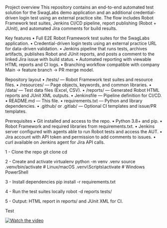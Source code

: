 Project overview
This repository contains an end-to-end automated test solution for the SwagLabs demo application and an additional credential-driven login test using an external practice site. The flow includes Robot Framework test suites, Jenkins CI/CD pipeline, report publishing (Robot + JUnit), and automated Jira comments for build results.

Key features
• 	Full E2E Robot Framework test suites for the SwagLabs application.
• 	Credential-driven login tests using an external practice URL for data-driven validation.
• 	Jenkins pipeline that runs tests, archives artifacts, publishes Robot and JUnit reports, and posts a comment to the linked Jira issue with build status.
• 	Automated reporting with viewable HTML reports and CI logs.
• 	Branching workflow compatible with company Main → feature branch → PR merge model.

Repository layout
• 	/tests/ — Robot Framework test suites and resource files.
• 	/resources/ — Page objects, keywords, and common libraries.
• 	/data/ — Test data files (Excel, CSV).
• 	/reports/ — Generated Robot HTML reports and JUnit XML outputs.
• 	Jenkinsfile — Pipeline definition for CI/CD.
• 	README.md — This file.
• 	requirements.txt — Python and library dependencies.
• 	.github/ or .gitlab/ — Optional CI templates and issue/PR templates.

Prerequisites
• 	Git installed and access to the repo.
• 	Python 3.8+ and pip.
• 	Robot Framework and required libraries from requirements.txt.
• 	Jenkins server configured with agents able to run Robot tests and access the AUT.
• 	Jira account with API token and permission to add comments to issues.
• 	curl available on Jenkins agent for Jira API calls.


1 - Clone the repo
git clone <repo-url>
cd <repo-directory>

2 - Create and activate virtualenv
python -m venv .venv
source .venv/bin/activate   # Linux/macOS
.venv\Scripts\activate      # Windows PowerShell

3 - Install dependencies
pip install -r requirements.txt

4 - Run the test suites locally
robot -d reports tests/

5 - Output: HTML report in reports/ and JUnit XML for CI.

Test

[![Watch the video](https://img.youtube.com/vi/JWhUMPgIDk4/0.jpg)](https://www.youtube.com/watch?v=JWhUMPgIDk4)



